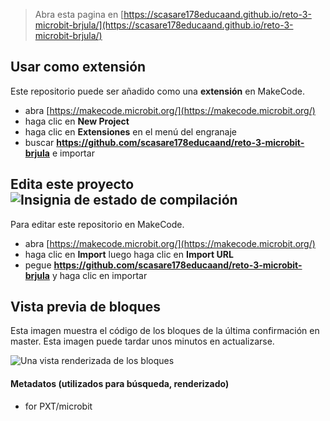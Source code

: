 
> Abra esta pagina en [https://scasare178educaand.github.io/reto-3-microbit-brjula/](https://scasare178educaand.github.io/reto-3-microbit-brjula/)

## Usar como extensión

Este repositorio puede ser añadido como una **extensión** en MakeCode.

* abra [https://makecode.microbit.org/](https://makecode.microbit.org/)
* haga clic en **New Project**
* haga clic en **Extensiones** en el menú del engranaje
* buscar **https://github.com/scasare178educaand/reto-3-microbit-brjula** e importar

## Edita este proyecto ![Insignia de estado de compilación](https://github.com/scasare178educaand/reto-3-microbit-brjula/workflows/MakeCode/badge.svg)

Para editar este repositorio en MakeCode.

* abra [https://makecode.microbit.org/](https://makecode.microbit.org/)
* haga clic en **Import** luego haga clic en **Import URL**
* pegue **https://github.com/scasare178educaand/reto-3-microbit-brjula** y haga clic en importar

## Vista previa de bloques

Esta imagen muestra el código de los bloques de la última confirmación en master.
Esta imagen puede tardar unos minutos en actualizarse.

![Una vista renderizada de los bloques](https://github.com/scasare178educaand/reto-3-microbit-brjula/raw/master/.github/makecode/blocks.png)

#### Metadatos (utilizados para búsqueda, renderizado)

* for PXT/microbit
<script src="https://makecode.com/gh-pages-embed.js"></script><script>makeCodeRender("{{ site.makecode.home_url }}", "{{ site.github.owner_name }}/{{ site.github.repository_name }}");</script>
